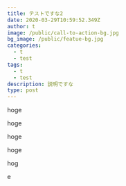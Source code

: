 ```yaml
---
title: テストですな2
date: 2020-03-29T10:59:52.349Z
author: t
image: /public/call-to-action-bg.jpg
bg_image: /public/featue-bg.jpg
categories:
  - t
  - test
tags:
  - t
  - test
description: 説明ですな
type: post
---
```

hoge

hoge

hoge

hoge

hog

e